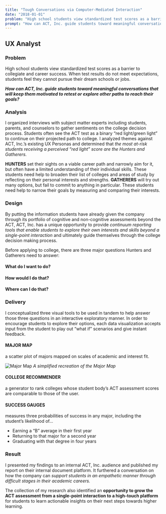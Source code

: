 ```yaml
---
title: "Tough Conversations via Computer-Mediated Interaction"
date: "2018-01-01"
problem: "High school students view standardized test scores as a barrier to collegiate and career success. When test results do not meet expectations, students feel they cannot pursue their dream schools or jobs."
prompt: "How can ACT, Inc. guide students toward meaningful conversations that will keep them motivated to retest or explore other paths to reach their goals?"
---
```


## UX Analyst

### Problem

High school students view standardized test scores as a barrier to collegiate and career success. When test results do not meet expectations, students feel they cannot pursue their dream schools or jobs.

***How can ACT, Inc. guide students toward meaningful conversations that will keep them motivated to retest or explore other paths to reach their goals?***

### Analysis

I organized interviews with subject matter experts including students, parents, and counselors to gather sentiments on the college decision process. Students often see the ACT test as a binary “red light/green light” to continue on their projected path to college. I analyzed themes against ACT, Inc.’s existing UX Personas and determined that *the most at-risk students receiving a perceived “red light” score are the Hunters and Gatherers.*

**HUNTERS** set their sights on a viable career path and narrowly aim for it, but often have a limited understanding of their individual skills. These students need help to broaden their list of colleges and areas of study by reflecting on their personal interests and strengths.
**GATHERERS** will try out many options, but fail to commit to anything in particular. These students need help to narrow their goals by measuring and comparing their interests.

### Design

By putting the information students have already given the company through its portfolio of cognitive and non-cognitive assessments beyond the ACT, ACT, Inc. has a unique opportunity to provide *continuum reporting tools that enable students to explore their own interests and skills beyond a single-point interaction* and ultimately guide themselves through the college decision making process.

Before applying to college, there are three major questions Hunters and Gatherers  need to answer:

#### What do I want to do?

#### How would I do that?

#### Where can I do that?

### Delivery

I conceptualized three visual tools to be used in tandem to help answer those three questions in an interactive exploratory manner. In order to encourage students to explore their options, each data visualization accepts input from the student to play out “what if” scenarios and give instant feedback.

#### MAJOR MAP

a scatter plot of majors mapped on scales of academic and interest fit.

![Major Map](public/images/tc-major-map.png)
*A simplified recreation of the Major Map*

#### COLLEGE RECOMMENDER

a generator to rank colleges whose student body’s ACT assessment scores are comparable to those of the user.

#### SUCCESS GAUGES

measures three probabilities of success in any major, including the student’s likelihood of…

- Earning a “B” average in their first year
- Returning to that major for a second year
- Graduating with that degree in four years

### Result

I presented my findings to an internal ACT, Inc. audience and published my report on their internal document platform. It furthered a conversation on how the company can *support students in an empathetic manner through difficult stages in their academic careers.*

The collection of my research also identified an **opportunity to grow the ACT assessment from a single-point interaction to a high-touch platform** for students to learn actionable insights on their next steps towards higher learning.
